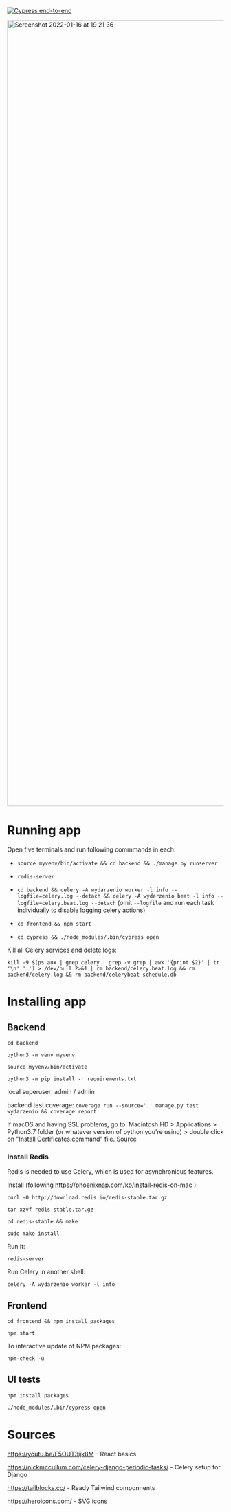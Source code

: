 [![Cypress end-to-end](https://github.com/wojtekweg/wydarzen-io/actions/workflows/cypress.yml/badge.svg)](https://github.com/wojtekweg/wydarzen-io/actions/workflows/cypress.yml)

<img width="1830" alt="Screenshot 2022-01-16 at 19 21 36" src="https://user-images.githubusercontent.com/49337058/149787491-709187e7-30cd-4bbe-a822-38d26119eca3.png">


# Running app

Open five terminals and run following commmands in each:

- `source myvenv/bin/activate && cd backend && ./manage.py runserver`

- `redis-server`

- `cd backend && celery -A wydarzenio worker -l info --logfile=celery.log --detach && celery -A wydarzenio beat -l info --logfile=celery.beat.log --detach`
  (omit `--logfile` and run each task individually to disable logging celery actions)

- `cd frontend && npm start`

- `cd cypress && ./node_modules/.bin/cypress open`

Kill all Celery services and delete logs:

`kill -9 $(ps aux | grep celery | grep -v grep | awk '{print $2}' | tr '\n' ' ') > /dev/null 2>&1 | rm backend/celery.beat.log && rm backend/celery.log && rm backend/celerybeat-schedule.db`

# Installing app

## Backend

`cd backend`

`python3 -m venv myvenv`

`source myvenv/bin/activate`

`python3 -m pip install -r requirements.txt`

local superuser: admin / admin

backend test coverage: `coverage run --source='.' manage.py test wydarzenio && coverage report`

If macOS and having SSL problems, go to:
Macintosh HD > Applications > Python3.7 folder (or whatever version of python you're using) > double click on "Install Certificates.command" file. [Source](https://github.com/hardikvasa/google-images-download/issues/313#issuecomment-643300594)

### Install Redis

Redis is needed to use Celery, which is used for asynchronious features.

Install (following https://phoenixnap.com/kb/install-redis-on-mac ):

`curl -O http://download.redis.io/redis-stable.tar.gz`

`tar xzvf redis-stable.tar.gz`

`cd redis-stable && make`

`sudo make install`

Run it:

`redis-server`

Run Celery in another shell:

`celery -A wydarzenio worker -l info`

## Frontend

`cd frontend && npm install packages`

`npm start`

To interactive update of NPM packages:

`npm-check -u`

## UI tests

`npm install packages`

`./node_modules/.bin/cypress open`

# Sources

https://youtu.be/F5OUT3ijk8M - React basics

https://nickmccullum.com/celery-django-periodic-tasks/ - Celery setup for Django

https://tailblocks.cc/ - Ready Tailwind componnents

https://heroicons.com/ - SVG icons
